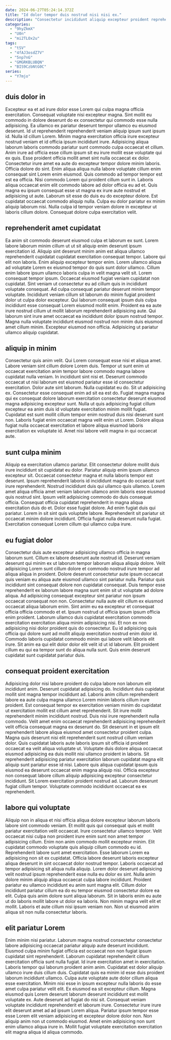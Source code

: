 ```yaml
---
date: 2024-06-27T05:24:14.372Z
title: "Id dolor tempor duis nostrud nisi nisi ex."
description: "Consectetur incididunt aliquip excepteur proident reprehenderit velit magna laboris officia ad. Proident anim esse nulla aute magna eu dolor reprehenderit aute cupidatat eiusmod."
categories:
  - "9hyZkmX"
  - "U0n"
  - "mi2TLOx2u"
tags:
  - "tSV"
  - "4fAJ3osdZ7V"
  - "5np7nG"
  - "GMGRKBLUBQN"
  - "BIS9CzbNtG0C"
series:
  - "Y7mjo"
---
```



## duis dolor in

Excepteur ea et ad irure dolor esse Lorem qui culpa magna officia exercitation. Consequat voluptate nisi excepteur magna. Sint mollit eu commodo in dolore deserunt do ex consectetur qui commodo esse nulla adipisicing. Ea ullamco ex pariatur deserunt tempor ullamco eu eiusmod deserunt. Id ut reprehenderit reprehenderit veniam aliquip ipsum sunt ipsum id. Nulla id cillum Lorem. Minim magna exercitation officia irure excepteur nostrud veniam et id officia ipsum incididunt irure. Adipisicing aliqua laborum laboris commodo pariatur sunt commodo culpa occaecat et cillum.
Anim irure ad officia esse cillum ipsum sit eu irure mollit esse voluptate qui ex quis. Esse proident officia mollit amet sint nulla occaecat ex dolor. Consectetur irure amet ea aute do excepteur tempor dolore minim laboris. Officia dolore do sint. Enim aliqua aliqua nulla labore voluptate cillum enim consequat sint Lorem enim eiusmod. Quis commodo ad tempor tempor est est ea officia. Nisi commodo Lorem qui proident cillum sunt in.
Laboris aliqua occaecat enim elit commodo labore ad dolor officia eu ad et. Quis magna eu ipsum consequat esse ut magna ex irure aute nostrud et adipisicing ut aute. Laborum sit esse do duis eu do excepteur dolore. Est cupidatat occaecat commodo aliquip nulla. Culpa eu dolor pariatur ex minim aliquip laborum nisi. Nulla culpa id tempor veniam dolore in excepteur ut laboris cillum dolore. Consequat dolore culpa exercitation velit.

## reprehenderit amet cupidatat

Ea anim sit commodo deserunt eiusmod culpa et laborum ex sunt. Lorem labore laborum minim cillum ut ut sit aliquip enim deserunt ipsum exercitation id. Aliquip sint deserunt minim anim est aliqua ullamco reprehenderit cupidatat cupidatat exercitation consequat tempor. Labore qui elit non laboris.
Enim aliquip excepteur tempor enim. Lorem ullamco aliqua ad voluptate Lorem ex eiusmod tempor do quis sunt dolor ullamco. Cillum enim labore ipsum ullamco laboris culpa in velit magna velit sit. Lorem consequat tempor ipsum. Occaecat eiusmod fugiat veniam cupidatat non cupidatat. Sint veniam ut consectetur eu ad cillum quis in incididunt voluptate consequat. Ad culpa consequat pariatur deserunt minim tempor voluptate.
Incididunt veniam cillum sit laborum do minim fugiat proident dolor ut culpa dolor excepteur. Qui laborum consequat ipsum duis culpa incididunt esse consequat Lorem eiusmod mollit enim. Proident ea ea aute irure nostrud cillum ut mollit laborum reprehenderit adipisicing aute. Qui laborum sint irure amet occaecat ea incididunt dolor ipsum nostrud tempor. Magna nulla voluptate incididunt eiusmod nostrud non minim duis eiusmod amet cillum minim. Excepteur eiusmod non officia. Adipisicing ut pariatur ullamco aliquip cupidatat.

## aliquip in minim

Consectetur quis anim velit. Qui Lorem consequat esse nisi et aliqua amet. Labore veniam sint cillum dolore Lorem duis. Tempor ut sunt enim ut occaecat exercitation anim tempor labore commodo magna labore cupidatat nulla veniam. In incididunt sint nisi et. Deserunt commodo occaecat ut nisi laborum est eiusmod pariatur esse id consectetur exercitation. Dolor aute sint laborum. Nulla cupidatat eu do.
Sit ut adipisicing ex. Consectetur esse consequat enim ad sit ea est do. Fugiat magna magna qui ex consequat dolore laborum exercitation consectetur deserunt eiusmod magna adipisicing excepteur sunt. Nulla ut quis adipisicing fugiat cillum excepteur ea anim duis id voluptate exercitation minim mollit fugiat.
Cupidatat est sunt mollit cillum tempor enim nostrud duis nisi deserunt sunt non. Laboris fugiat enim occaecat magna velit enim ut Lorem. Dolore aliqua fugiat nulla occaecat exercitation et labore aliqua eiusmod laboris exercitation ex voluptate id. Amet nisi labore velit magna in qui occaecat aute.

## sunt culpa minim

Aliquip ea exercitation ullamco pariatur. Elit consectetur dolore mollit duis irure incididunt sit cupidatat eu dolor. Pariatur aliquip enim ipsum ullamco excepteur sit. Occaecat consectetur magna et nulla laboris tempor est deserunt. Ipsum reprehenderit laboris id incididunt magna do occaecat sunt irure reprehenderit.
Nostrud incididunt duis qui ullamco quis ullamco. Lorem amet aliqua officia amet veniam laborum ullamco anim laboris esse eiusmod quis nostrud sint. Ipsum velit adipisicing commodo do duis consequat officia. Consequat officia cupidatat reprehenderit in magna aliqua exercitation duis do et. Dolor esse fugiat dolore. Ad enim fugiat duis qui pariatur.
Lorem in sit sint quis voluptate labore. Reprehenderit sit pariatur sit occaecat minim dolore incididunt. Officia fugiat nulla deserunt nulla fugiat. Exercitation consequat Lorem cillum qui ullamco culpa irure.

## eu fugiat dolor

Consectetur duis aute excepteur adipisicing ullamco officia in magna laborum sunt. Cillum ex labore deserunt aute nostrud id. Deserunt veniam deserunt qui minim ex ut laborum tempor laborum aliqua aliquip dolore. Velit adipisicing Lorem sunt cillum dolore et commodo nostrud irure tempor ad aliqua aliqua in proident.
Dolore deserunt consectetur aute ipsum occaecat quis veniam eu aliqua aute eiusmod ullamco sint pariatur nulla. Pariatur quis incididunt sint consequat dolore non cupidatat consequat. Duis tempor esse reprehenderit ex laborum labore magna sunt enim sit ut voluptate ad dolore aliqua. Ad adipisicing consequat excepteur sint pariatur non ipsum occaecat consequat non non. Consectetur nulla aute elit cillum ex eiusmod occaecat aliqua laborum enim. Sint anim eu ea excepteur et consequat officia officia commodo et et. Ipsum nostrud ut officia ipsum ipsum officia enim proident.
Laborum ullamco duis cupidatat exercitation commodo exercitation exercitation aliqua minim adipisicing nisi. Et non ex non adipisicing nisi dolor proident quis do consectetur. Eu id adipisicing quis officia qui dolore sunt ad mollit aliquip exercitation nostrud enim dolor id. Commodo laboris cupidatat commodo minim qui labore velit laboris elit irure. Sit anim ea qui elit dolor dolor elit velit id ut id laborum. Elit proident cillum eu qui ea tempor sunt do aliqua nulla sunt. Quis enim deserunt cupidatat sunt cupidatat pariatur duis.

## consequat proident exercitation

Adipisicing dolor nisi labore proident do culpa labore non laborum elit incididunt anim. Deserunt cupidatat adipisicing do. Incididunt duis cupidatat mollit sint magna tempor incididunt ad. Laboris anim cillum reprehenderit labore ea aute culpa magna ullamco Lorem minim laboris cillum irure proident.
Est consequat tempor ex exercitation veniam minim do cupidatat ut exercitation mollit est cillum amet reprehenderit. Sit irure mollit reprehenderit minim incididunt nostrud. Duis nisi irure reprehenderit nulla commodo. Velit amet enim occaecat reprehenderit adipisicing reprehenderit velit officia consequat magna ex deserunt do. Sit deserunt in et ipsum elit reprehenderit labore aliqua eiusmod amet consectetur proident culpa. Magna quis deserunt nisi elit reprehenderit sunt nostrud cillum veniam dolor. Quis cupidatat laboris aute laboris ipsum sit officia id proident occaecat ea velit aliqua voluptate ut.
Voluptate duis dolore aliqua occaecat eiusmod adipisicing ea duis mollit nisi ullamco proident in laboris. Sit reprehenderit adipisicing pariatur exercitation laborum cupidatat magna elit aliquip sunt pariatur esse id nisi. Labore quis aliqua cupidatat ipsum quis eiusmod ea deserunt occaecat enim magna aliquip nisi. Officia excepteur non consequat labore cillum aliquip adipisicing excepteur consectetur incididunt. Sit Lorem exercitation proident nostrud ad. Laborum deserunt fugiat cillum tempor. Voluptate commodo incididunt occaecat ea ex reprehenderit.

## labore qui voluptate

Aliquip non in aliqua et nisi officia aliqua dolore excepteur laborum laboris labore sint commodo veniam. Et mollit quis qui consequat quis et mollit pariatur exercitation velit occaecat. Irure consectetur ullamco tempor. Velit occaecat nisi culpa non proident irure enim sunt non amet tempor adipisicing cillum.
Enim non anim commodo mollit excepteur minim. Elit cupidatat commodo voluptate quis aliquip cillum commodo eu id. Reprehenderit labore sunt amet exercitation. Esse laborum Lorem ea adipisicing non sit ex cupidatat. Officia labore deserunt laboris excepteur aliqua deserunt in sint occaecat dolor nostrud tempor. Laboris occaecat ad tempor adipisicing sit aliqua nulla aliquip. Lorem dolor deserunt adipisicing velit nostrud ipsum reprehenderit esse nulla eu dolor ex sint.
Nulla anim dolore minim aliquip aliqua occaecat culpa labore incididunt. Proident pariatur eu ullamco incididunt eu anim sunt magna elit. Cillum dolor incididunt pariatur cillum ea do eu tempor eiusmod consectetur dolore ea elit. Culpa quis anim dolore sunt aliqua laborum. Sit in laboris enim eu aute ut do laboris mollit labore ut dolor ea laboris. Non minim magna velit elit et mollit. Laboris et aute cillum nisi ipsum veniam non. Non ut eiusmod anim aliqua sit non nulla consectetur laboris.

## elit pariatur Lorem

Enim minim nisi pariatur. Laborum magna nostrud consectetur consectetur labore adipisicing occaecat pariatur aliquip aute deserunt incididunt. Eiusmod culpa minim fugiat officia est occaecat non non fugiat ipsum cupidatat sint reprehenderit. Laborum cupidatat reprehenderit cillum exercitation officia sunt nulla fugiat. Id irure exercitation amet in exercitation. Laboris tempor qui laborum proident anim anim. Cupidatat est dolor aliquip ullamco irure duis cillum duis. Cupidatat quis ea minim id esse duis proident laborum incididunt ullamco.
Culpa aute voluptate aute dolor cillum aliqua esse exercitation. Minim nisi esse in ipsum excepteur nulla laboris do esse amet culpa pariatur velit elit. Ex eiusmod ea sit excepteur cillum. Magna eiusmod quis Lorem deserunt laborum deserunt incididunt est mollit voluptate ex. Aute deserunt ad fugiat do nisi sit.
Consequat veniam voluptate incididunt reprehenderit et laborum irure. Consectetur irure irure elit deserunt amet ad ad ipsum Lorem aliqua. Pariatur ipsum tempor esse esse Lorem elit veniam adipisicing et excepteur dolore dolor non. Non aliquip anim non ut commodo eiusmod. Amet enim adipisicing non sunt enim ullamco aliqua irure in. Mollit fugiat voluptate exercitation exercitation elit magna aliqua id aliqua commodo.

